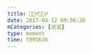 ```yaml
---
title: 🤷🏻‍♂️🤷🏻‍♂️
date: 2017-04-12 09:56:26
mCategories: [说说]
type: moment
time: t095626
---
```


<div id="pics-20170412095626"></div>

<script src="/lib/moment/pics.js"></script>
<script>
var data = [
    {"link": "2017-04-12_000000.jpeg", "type": "shuoshuo"}
];
picsRender(data, "pics-20170412095626");
</script>
